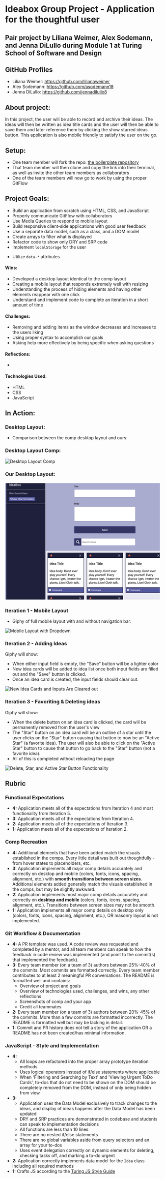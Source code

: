 # Ideabox Group Project - Application for the thoughtful user

## Pair project by Liliana Weimer, Alex Sodemann, and Jenna DiLullo during Module 1 at Turing School of Software and Design

## GitHub Profiles
- Liliana Weimer: https://github.com/lilianaweimer
- Alex Sodemann: https://github.com/asodemann18
- Jenna DiLullo: https://github.com/jennadilullo8

## About project:
In this project, the user will be able to record and archive their ideas. The ideas will then be written as idea title cards and the user will then be able to save them and later reference them by clicking the show starred ideas button. This application is also mobile friendly to satisfy the user on the go.

## Setup:

- One team member will fork the repo: [the boilerplate
  repository](https://github.com/turingschool-examples/ideabox-boilerplate)
- That team member will then clone and copy the link into their terminal, as well as invite the other team members as collaborators
- One of the team members will now go to work by using the proper GitFlow

## Project Goals:

- Build an application from scratch using HTML, CSS, and JavaScript
- Properly communicate GitFlow with collaborators
- Use Media Queries to respond to mobile layout
- Build responsive client-side applications with good user feedback
- Use a separate data model, such as a class, and a DOM model
- Create arrays to filter what is displayed
- Refactor code to show only DRY and SRP code
- Implement `localStorage` for the user

* Utilize `data-*` attributes


#### Wins:

- Developed a desktop layout identical to the comp layout
- Creating a mobile layout that responds extremely well with resizing
- Understanding the process of hiding elements and having other elements reappear with one click
- Understand and implement code to complete an iteration in a short amount of time

#### Challenges:

- Removing and adding items as the window decreases and increases to the users liking
- Using proper syntax to accomplish our goals
- Asking help more effectively by being specific when asking questions


#### Reflections:

-

#### Technologies Used:

- HTML
- CSS
- JavaScript

## In Action:

### Desktop Layout:

- Comparison between the comp desktop layout and ours:

### Desktop Layout Comp:

![Desktop Layout Comp](https://frontend.turing.io/projects/module-1/assets/ideabox-group/desktop.jpg)

### Our Desktop Layout:

![Our Desktop Layout](/images/Desktop-layout.png)


### Iteration 1 - Mobile Layout

- Giphy of full mobile layout with and without navigation bar:

![Mobile Layout with Dropdown](http://g.recordit.co/3OmCWqEGD7.gif)


### Iteration 2 - Adding Ideas

Giphy will show:

- When either input field is empty, the "Save" button will be a lighter color
- New idea cards will be added to idea list once both input fields are filled out and the "Save" button is clicked.  
- Once an idea card is created, the input fields should clear out.

![New Idea Cards and Inputs Are Cleared out](http://g.recordit.co/9ievjfU2h2.gif)

### Iteration 3 - Favoriting & Deleting ideas

Giphy will show:

- When the delete button on an idea card is clicked, the card will be permanently removed from the user's view
- The "Star" button on an idea card will be an outline of a star until the user clicks on the "Star" button causing that button to now be an "Active Star" (a favorite idea). The user will also be able to click on the "Active Star" button to cause that button to go back to the "Star" button (not a favorite idea).
- All of this is completed without reloading the page

![Delete, Star, and Active Star Button Functionality](http://g.recordit.co/lKJIm2RusO.gif)

## Rubric

### Functional Expectations

* **4:** Application meets all of the expectations from Iteration 4 and most functionality from Iteration 5.
* **3:** Application meets all of the expectations from Iteration 4.
* **2:** Application meets all of the expectations of Iteration 3.
* **1:** Application meets all of the expectations of Iteration 2.

### Comp Recreation

* **4:** Additional elements that have been added match the visuals established in the comps. Every little detail was built out thoughtfully - from hover states to placeholders, etc.
* **3:** Application implements all major comp details accurately and correctly on desktop and mobile (colors, fonts, icons, spacing, alignment, etc.) with **smooth transitions between screen sizes**. Additional elements added generally match the visuals established in the comps, but may be slightly awkward.
* **2:** Application implements most major comp details accurately and correctly on **desktop and mobile** (colors, fonts, icons, spacing, alignment, etc.). Transitions between screen sizes may not be smooth.
* **1:** Application implements all major comp details on desktop only (colors, fonts, icons, spacing, alignment, etc.), OR masonry layout is not implemented.

### Git Workflow & Documentation

* **4:** A PR template was used. A code review was requested and completed by a mentor, and all team members can speak to how the feedback in code review was implemented (and point to the commit(s) that implemented the feedback).
* **3:** Every team member (on a team of 3) authors between 25%-40% of the commits. Most commits are formatted correctly. Every team member contributes to at least 2 meaningful PR conversations. The README is formatted well and contains:
  - Overview of project and goals
  - Overview of technologies used, challenges, and wins, any other reflections
  - Screenshots of comp and your app
  - Credit all teammates
* **2:** Every team member (on a team of 3) authors between 20%-45% of the commits. More than a few commits are formatted incorrectly. The README is formatted well but may be lacking in detail.
* **1:** Commit and PR history does not tell a story of the application OR a README has not been created/has minimal information.

### JavaScript - Style and Implementation

* **4:**
  * All loops are refactored into the proper array prototype iteration methods
  * Uses logical operators instead of if/else statements where applicable
  * When 'Filtering and Searching by Text' and 'Viewing Urgent ToDo Cards', to-dos that do not need to be shown on the DOM should be completely removed from the DOM, instead of only being hidden from view
* **3:**
  * Application uses the Data Model exclusively to track changes to the ideas,
    and display of ideas happens after the Data Model has been updated
  * DRY and SRP practices are demonstrated in codebase and students can speak to implementation decisions
  * All functions are less than 10 lines
  * There are no nested if/else statements
  * There are no global variables aside from query selectors and an array for your to-dos
  * Uses event delegation correctly on dynamic elements for deleting, checking tasks off, and marking a to-do urgent
* **2:** Application correctly implements data model for the `Idea` class including all required methods
* **1:** Crafts JS according to the [Turing JS Style Guide](https://github.com/turingschool-examples/javascript/tree/master/es5)
